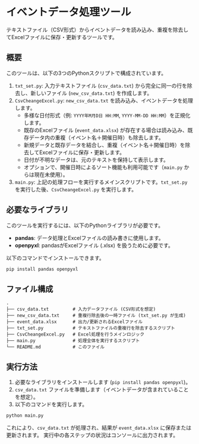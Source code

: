 # イベントデータ処理ツール

テキストファイル（CSV形式）からイベントデータを読み込み、重複を除去してExcelファイルに保存・更新するツールです。

## 概要

このツールは、以下の3つのPythonスクリプトで構成されています。

1.  `txt_set.py`: 入力テキストファイル (`csv_data.txt`) から完全に同一の行を除去し、新しいファイル (`new_csv_data.txt`) を作成します。
2.  `CsvCheangeExcel.py`: `new_csv_data.txt` を読み込み、イベントデータを処理します。
    *   多様な日付形式（例: `YYYY年M月D日 HH:MM`, `YYYY-MM-DD HH:MM`）を正規化します。
    *   既存のExcelファイル (`event_data.xlsx`) が存在する場合は読み込み、既存データ内の重複（イベント名＋開催日時）も除去します。
    *   新規データと既存データを結合し、重複（イベント名＋開催日時）を除去してExcelファイルに保存・更新します。
    *   日付が不明なデータは、元のテキストを保持して表示します。
    *   オプションで、開催日時によるソート機能も利用可能です（`main.py` からは現在未使用）。
3.  `main.py`: 上記の処理フローを実行するメインスクリプトです。`txt_set.py` を実行した後、`CsvCheangeExcel.py` を実行します。

## 必要なライブラリ

このツールを実行するには、以下のPythonライブラリが必要です。

*   **pandas**: データ処理とExcelファイルの読み書きに使用します。
*   **openpyxl**: pandasがExcelファイル (.xlsx) を扱うために必要です。

以下のコマンドでインストールできます。

```bash
pip install pandas openpyxl
```

## ファイル構成

```
.
├── csv_data.txt         # 入力データファイル (CSV形式を想定)
├── new_csv_data.txt     # 重複行除去後の一時ファイル (txt_set.py が生成)
├── event_data.xlsx      # 出力/更新されるExcelファイル
├── txt_set.py           # テキストファイルの重複行を除去するスクリプト
├── CsvCheangeExcel.py   # Excel処理を行うメインロジック
├── main.py              # 処理全体を実行するスクリプト
└── README.md            # このファイル
```

## 実行方法

1.  必要なライブラリをインストールします (`pip install pandas openpyxl`)。
2.  `csv_data.txt` ファイルを準備します（イベントデータが含まれていることを想定）。
3.  以下のコマンドを実行します。

```bash
python main.py
```

これにより、`csv_data.txt` が処理され、結果が `event_data.xlsx` に保存または更新されます。
実行中の各ステップの状況はコンソールに出力されます。